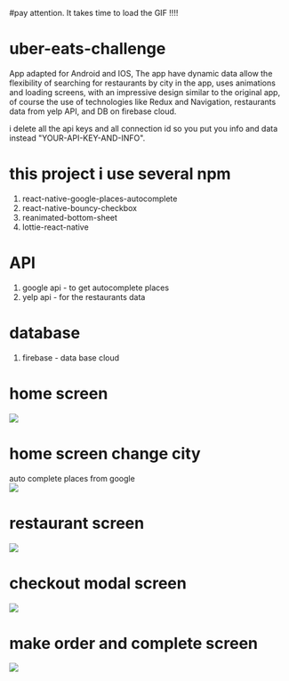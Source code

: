 #pay attention. It takes time to load the GIF !!!!

# uber-eats-challenge

App adapted for Android and IOS, The app have dynamic data allow the flexibility of searching for restaurants by city in the app, uses animations and loading screens, with an impressive design similar to the original app, of course the use of technologies like Redux and Navigation, restaurants data from yelp API, and DB on firebase cloud.

i delete all the api keys and all connection id so you put 
you info and data instead "YOUR-API-KEY-AND-INFO".

# this project i use several npm
1) react-native-google-places-autocomplete
2) react-native-bouncy-checkbox
3) reanimated-bottom-sheet
4) lottie-react-native

# API
1) google api - to get autocomplete places
2) yelp api - for the restaurants data

# database 
1) firebase - data base cloud 


# home screen
![](./gif/homeScreen.gif)

# home screen change city
auto complete places from google
<br/>
![](./gif/google-search-auto-place.gif)

# restaurant screen
![](./gif/restaurant-screen.gif)

# checkout modal screen 
![](./gif/checkout-modal.gif)

# make order and complete screen
![](./gif/loading-and-complete-order.gif)




